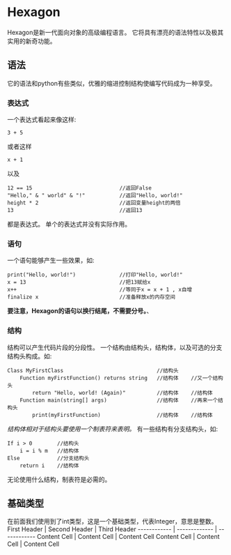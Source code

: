 # Hexagon
Hexagon是新一代面向对象的高级编程语言。
它将具有漂亮的语法特性以及极其实用的新奇功能。
## 语法
它的语法和python有些类似，优雅的缩进控制结构使编写代码成为一种享受。
### 表达式
一个表达式看起来像这样:
```
3 + 5
```
或者这样
```
x + 1
```
以及
```
12 == 15                            //返回False
"Hello," & " world" & "!"           //返回"Hello, world!"
height * 2                          //返回变量height的两倍
13                                  //返回13
```
都是表达式。
单个的表达式并没有实际作用。
### 语句
一个语句能够产生一些效果，如:
```
print("Hello, world!")              //打印"Hello, world!"
x = 13                              //把13赋给x
x++                                 //等同于x = x + 1 , x自增
finalize x                          //准备释放x的内存空间
```
**要注意，Hexagon的语句以换行结尾，不需要分号。**、
### 结构
结构可以产生代码片段的分段性。
一个结构由结构头，结构体，以及可选的分支结构头构成。如:
```
Class MyFirstClass                              //结构头
    Function myFirstFunction() returns string   //结构体    //又一个结构头
        return "Hello, world! (Again)"          //结构体    //结构体
    Function main(string[] args)                //结构体    //再来一个结构头
        print(myFirstFunction)                  //结构体    //结构体
```
*结构体相对于结构头要使用一个制表符来表明。*
有一些结构有分支结构头，如:
```
If i > 0        //结构头
    i = i % m   //结构体
Else            //分支结构头
    return i    //结构体
```
无论使用什么结构，制表符是必需的。
## 基础类型
在前面我们使用到了int类型，这是一个基础类型，代表Integer，意思是整数。
First Header | Second Header | Third Header
------------ | ------------- | ------------
Content Cell | Content Cell  | Content Cell
Content Cell | Content Cell  | Content Cell